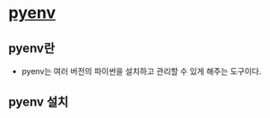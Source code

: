 # [pyenv](https://github.com/pyenv/pyenv)

## pyenv란

- pyenv는 여러 버전의 파이썬을 설치하고 관리할 수 있게 해주는 도구이다.

## pyenv 설치